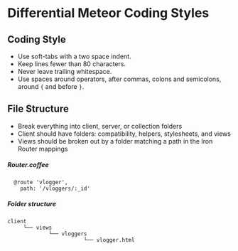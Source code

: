 # Differential Meteor Coding Styles

## Coding Style

* Use soft-tabs with a two space indent.
* Keep lines fewer than 80 characters.
* Never leave trailing whitespace.
* Use spaces around operators, after commas, colons and semicolons, around ````{```` and before ````}````.

## File Structure

* Break everything into client, server, or collection folders
* Client should have folders: compatibility, helpers, stylesheets, and views
* Views should be broken out by a folder matching a path in the Iron Router mappings

##### Router.coffee
````
  @route 'vlogger',
    path: '/vloggers/:_id'

````

##### Folder structure
````
client
     └── views
             └── vloggers
                        └── vlogger.html

````
